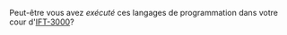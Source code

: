 Peut-être vous avez *exécuté* ces langages de programmation dans votre cour d'[IFT-3000](https://www.ulaval.ca/etudes/cours/ift-3000-langages-de-programmation)?
